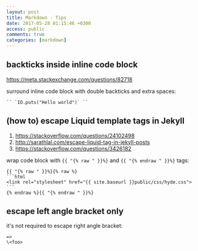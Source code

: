 ```yaml
---
layout: post
title: Markdown - Tips
date: 2017-05-28 01:15:46 +0300
access: public
comments: true
categories: [markdown]
---
```


<!-- more -->

backticks inside inline code block
----------------------------------

<https://meta.stackexchange.com/questions/82718>

surround inline code block with double backticks and extra spaces:

    `` `IO.puts("Hello world")` ``

(how to) escape Liquid template tags in Jekyll
----------------------------------------------

1. <https://stackoverflow.com/questions/24102498>
2. <http://sarathlal.com/escape-liquid-tag-in-jekyll-posts>
3. <https://stackoverflow.com/questions/3426182>

wrap code block with `{{ "{% raw " }}%}` and `{{ "{% endraw " }}%}` tags:

    {{ "{% raw " }}%}{% raw %}
    ```html
    <link rel="stylesheet" href="{{ site.baseurl }}public/css/hyde.css">
    ```
    {% endraw %}{{ "{% endraw " }}%}

escape left angle bracket only
------------------------------

it's not required to escape right angle bracket:

```
=>
\<foo>
```
